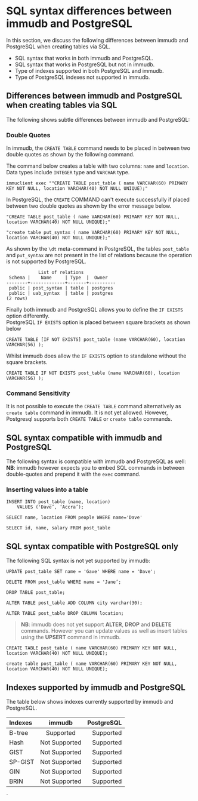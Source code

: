 # SQL syntax differences between immudb and PostgreSQL  

In this section, we discuss the following differences between immudb and PostgreSQL when creating tables via SQL. 

-  SQL syntax that works in both immudb and PostgreSQL.
-  SQL syntax that works in PostgreSQL but not in immudb.
-  Type of indexes supported in both PostgreSQL and immudb.
-  Type of PostgreSQL indexes not supported in immudb.    

##  Differences between immudb and PostgreSQL when creating tables via SQL

The following shows subtle differences between immudb and PostgreSQL:
 
### Double Quotes

In immudb, the `CREATE TABLE` command needs to be placed in between two double quotes as shown by the following command.

The command below creates a table with two columns: `name` and `location`. Data types include `INTEGER` type and `VARCHAR` type.

```
immuclient exec ""CREATE TABLE post_table ( name VARCHAR(60) PRIMARY KEY NOT NULL, location VARCHAR(40) NOT NULL UNIQUE);"
```


In PostgreSQL, the `CREATE` COMMAND can't execute successfully if placed between two double quotes as shown by the error message below. 

```
"CREATE TABLE post_table ( name VARCHAR(60) PRIMARY KEY NOT NULL, location VARCHAR(40) NOT NULL UNIQUE);"
```

```
"create table put_syntax ( name VARCHAR(60) PRIMARY KEY NOT NULL, location VARCHAR(40) NOT NULL UNIQUE);"
```

As shown by the `\dt` meta-command in PostgreSQL, the tables `post_table` and `put_syntax` are not present in the list of relations because the operation is not supported by PostgreSQL.

```
            List of relations
 Schema |    Name     | Type  |  Owner   
--------+-------------+-------+----------
 public | post_syntax | table | postgres
 public | uab_syntax  | table | postgres
(2 rows) 

```

Finally both immudb and PostgreSQL allows you to define the `IF EXISTS` option differently.   
PostgreSQL `IF EXISTS` option is placed between square brackets as shown below

```
CREATE TABLE [IF NOT EXISTS] post_table (name VARCHAR(60), location VARCHAR(56) );  
```

Whilst immudb does allow the `IF EXISTS` option to standalone without the square brackets.  

```
CREATE TABLE IF NOT EXISTS post_table (name VARCHAR(60), location VARCHAR(56) );
```

### Command Sensitivity

It is not possible to execute the `CREATE TABLE` command alternatively as `create table` command in immudb. It is not yet allowed. However, Postgresql supports both `CREATE TABLE` or `create table` commands.

## SQL syntax compatible with immudb and PostgreSQL

The following syntax is compatible with immudb and PostgreSQL as well:    
**NB**: immudb however expects you to embed SQL commands in between double-quotes and prepend it with the `exec` command.

### Inserting values into a table  

```
INSERT INTO post_table (name, location)
    VALUES ('Dave’, ‘Accra’);  
```
```
SELECT name, location FROM people WHERE name='Dave'
```
```
SELECT id, name, salary FROM post_table
```

## SQL syntax compatible with PostgreSQL only

The following SQL syntax is not yet supported by immudb:   

```
UPDATE post_table SET name = 'Gave' WHERE name = 'Dave';
```
```
DELETE FROM post_table WHERE name = 'Jane’;
```
```
DROP TABLE post_table;   
```
```
ALTER TABLE post_table ADD COLUMN city varchar(30);
```
```
ALTER TABLE post_table DROP COLUMN location; 
```

>**NB**:  immudb does not yet support **ALTER**, **DROP** and **DELETE** commands. However
you can update values as well as insert tables using the **UPSERT** command in immudb.  
``` 
CREATE TABLE post_table ( name VARCHAR(60) PRIMARY KEY NOT NULL, location VARCHAR(40) NOT NULL UNIQUE);
```
```
create table post_table ( name VARCHAR(60) PRIMARY KEY NOT NULL, location VARCHAR(40) NOT NULL UNIQUE);
```

## Indexes supported by immudb and PostgreSQL

The table below shows indexes currently supported by immudb and PostgreSQL.

| Indexes      | immudb     | PostgreSQL     |
| :------------- | :----------: | -----------: |
|  B-tree       | Supported   | Supported    | 
| Hash          | Not Supported | Supported |
|GIST           | Not Supported | Supported |
| SP-GIST       | Not Supported | Supported |   
| GIN           | Not Supported | Supported |  
| BRIN          | Not Supported | Supported |
















`


  
  

 
 